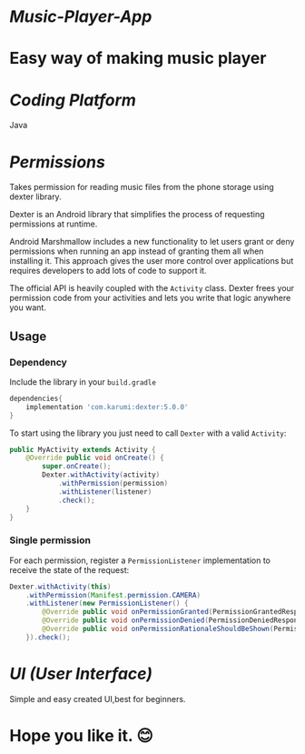 # *Music-Player-App*

# Easy way of making music player

# *Coding Platform*
Java

# *Permissions*
 
Takes permission for reading music files from the phone storage using dexter library.

Dexter is an Android library that simplifies the process of requesting permissions at runtime.

Android Marshmallow includes a new functionality to let users grant or deny permissions when running an app instead of granting them all when installing it. This approach gives the user more control over applications but requires developers to add lots of code to support it.

The official API is heavily coupled with the ``Activity`` class.
Dexter frees your permission code from your activities and lets you write that logic anywhere you want.


Usage
-----

### Dependency

Include the library in your ``build.gradle``

```groovy
dependencies{
    implementation 'com.karumi:dexter:5.0.0'
}
```


To start using the library you just need to call `Dexter` with a valid `Activity`:

```java
public MyActivity extends Activity {
	@Override public void onCreate() {
		super.onCreate();
		Dexter.withActivity(activity)
			.withPermission(permission)
			.withListener(listener)
			.check();
	}
}
```

### Single permission
For each permission, register a ``PermissionListener`` implementation to receive the state of the request:

```java
Dexter.withActivity(this)
	.withPermission(Manifest.permission.CAMERA)
	.withListener(new PermissionListener() {
		@Override public void onPermissionGranted(PermissionGrantedResponse response) {/* ... */}
		@Override public void onPermissionDenied(PermissionDeniedResponse response) {/* ... */}
		@Override public void onPermissionRationaleShouldBeShown(PermissionRequest permission, PermissionToken token) {/* ... */}
	}).check();
```

# *UI (User Interface)*
Simple and easy created UI,best for beginners.

# Hope you like it. 😊
